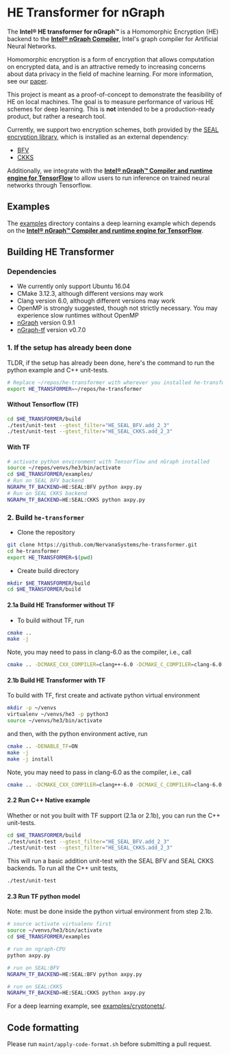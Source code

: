 # HE Transformer for nGraph

The **Intel® HE transformer for nGraph™** is a Homomorphic Encryption (HE) backend to the [**Intel® nGraph Compiler**](https://github.com/NervanaSystems/ngraph), Intel's graph compiler for Artificial Neural Networks.

Homomorphic encryption is a form of encryption that allows computation on encrypted data, and is an attractive remedy to increasing concerns about data privacy in the field of machine learning. For more information, see our [paper](https://arxiv.org/pdf/1810.10121.pdf).

This project is meant as a proof-of-concept to demonstrate the feasibility of HE  on local machines. The goal is to measure performance of various HE schemes for deep learning. This is  **not** intended to be a production-ready product, but rather a research tool.

Currently, we support two encryption schemes, both provided by the [SEAL encryption library](https://www.microsoft.com/en-us/research/project/simple-encrypted-arithmetic-library/), which is installed as an external dependency:
  * [BFV](https://eprint.iacr.org/2016/510.pdf)
  * [CKKS](https://eprint.iacr.org/2018/931.pdf)

Additionally, we integrate with the [**Intel® nGraph™ Compiler and runtime engine for TensorFlow**](https://github.com/NervanaSystems/ngraph-tf) to allow users to run inference on trained neural networks through Tensorflow.

## Examples
The [examples](https://github.com/NervanaSystems/he-transformer/tree/master/examples) directory contains a deep learning example which depends on the [**Intel® nGraph™ Compiler and runtime engine for TensorFlow**](https://github.com/NervanaSystems/ngraph-tf).


## Building HE Transformer

### Dependencies
- We currently only support Ubuntu 16.04
- CMake 3.12.3, although different versions may work
- Clang version 6.0, although different versions may work
- OpenMP is strongly suggested, though not strictly necessary. You may experience slow runtimes without OpenMP
- [nGraph](https://github.com/NervanaSystems/ngraph) version 0.9.1
- [nGraph-tf](https://github.com/NervanaSystems/ngraph-tf) version v0.7.0

### 1. If the setup has already been done
TLDR, if the setup has already been done, here's the command to run the python example and C++ unit-tests.
```bash
# Replace ~/repos/he-transformer with wherever you installed he-transformer
export HE_TRANSFORMER=~/repos/he-transformer
```
#### Without Tensorflow (TF)
```bash
cd $HE_TRANSFORMER/build
./test/unit-test --gtest_filter="HE_SEAL_BFV.add_2_3"
./test/unit-test --gtest_filter="HE_SEAL_CKKS.add_2_3"
```

#### With TF
```bash
# activate python environment with Tensorflow and nGraph installed
source ~/repos/venvs/he3/bin/activate
cd $HE_TRANSFORMER/examples/
# Run on SEAL BFV backend
NGRAPH_TF_BACKEND=HE:SEAL:BFV python axpy.py
# Run on SEAL CKKS backend
NGRAPH_TF_BACKEND=HE:SEAL:CKKS python axpy.py
```

### 2. Build `he-transformer`
- Clone the repository
```bash
git clone https://github.com/NervanaSystems/he-transformer.git
cd he-transformer
export HE_TRANSFORMER=$(pwd)
```
- Create build directory
```bash
mkdir $HE_TRANSFORMER/build
cd $HE_TRANSFORMER/build
```
#### 2.1a Build HE Transformer without TF
-  To build without TF, run
```bash
cmake ..
make -j
```
Note, you may need to pass in clang-6.0 as the compiler, i.e., call
```bash
cmake .. -DCMAKE_CXX_COMPILER=clang++-6.0 -DCMAKE_C_COMPILER=clang-6.0
```

#### 2.1b Build HE Transformer with TF
 To build with TF, first create and activate python virtual environment
```bash
mkdir -p ~/venvs
virtualenv ~/venvs/he3 -p python3
source ~/venvs/he3/bin/activate
```
and then, with the python environment active, run
```bash
cmake .. -DENABLE_TF=ON
make -j
make -j install
```
Note, you may need to pass in clang-6.0 as the compiler, i.e., call
```bash
cmake .. -DCMAKE_CXX_COMPILER=clang++-6.0 -DCMAKE_C_COMPILER=clang-6.0
```


#### 2.2 Run C++ Native example
Whether or not you built with TF support (2.1a or 2.1b), you can run the C++ unit-tests.
```bash
cd $HE_TRANSFORMER/build
./test/unit-test --gtest_filter="HE_SEAL_BFV.add_2_3"
./test/unit-test --gtest_filter="HE_SEAL_CKKS.add_2_3"
```
This will run a basic addition unit-test with the SEAL BFV and SEAL CKKS backends. To run all the C++ unit tests,
```bash
./test/unit-test
```

#### 2.3 Run TF python model

Note: must be done inside the python virtual environment from step 2.1b.

```bash
# source activate virtualenv first
source ~/venvs/he3/bin/activate
cd $HE_TRANSFORMER/examples

# run on ngraph-CPU
python axpy.py

# run on SEAL:BFV
NGRAPH_TF_BACKEND=HE:SEAL:BFV python axpy.py

# run on SEAL:CKKS
NGRAPH_TF_BACKEND=HE:SEAL:CKKS python axpy.py
```

For a deep learning example, see [examples/cryptonets/](https://github.com/NervanaSystems/he-transformer/tree/master/examples/cryptonets).

## Code formatting

Please run `maint/apply-code-format.sh` before submitting a pull request.

